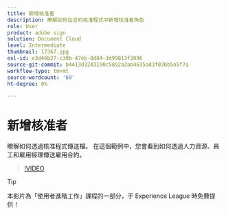 ```yaml
---
title: 新增核准者
description: 瞭解如何在合約核准程式中新增核准者角色
role: User
product: adobe sign
solution: Document Cloud
level: Intermediate
thumbnail: 17367.jpg
exl-id: e3d46b27-c30b-47eb-8d84-3d99813f3096
source-git-commit: b4413d3243190c5892a3ab4635ad3f03bb5a5f7a
workflow-type: tm+mt
source-wordcount: '69'
ht-degree: 0%

---
```


# 新增核准者

瞭解如何透過核准程式傳送檔。 在這個範例中，您會看到如何透過人力資源、員工和雇用經理傳送雇用合約。

>[!VIDEO](https://video.tv.adobe.com/v/17367?hidetitle=true)

>[!TIP]
>
>本影片為「使用者進階工作」課程的一部分，于 [ ](https://experienceleague.adobe.com/?recommended=Sign-U-1-2020.3) Experience League 時免費提供！


